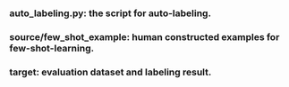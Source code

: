 ### auto_labeling.py: the script for auto-labeling.
### source/few_shot_example: human constructed examples for few-shot-learning.
### target: evaluation dataset and labeling result.
